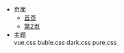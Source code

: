 * 页面
   * [首页](/)
   * [第2页](/2)
* 主题
	<div class="demo-theme-preview">
  <a data-theme="vue">vue.css</a>
  <a data-theme="buble">buble.css</a>
  <a data-theme="dark">dark.css</a>
  <a data-theme="pure">pure.css</a>
	</div>